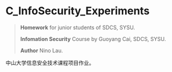# C_InfoSecurity_Experiments

> **Homework** for junior students of SDCS, SYSU. 
>
> **Infomation Security** Course by Guoyang Cai, SDCS, SYSU. 
>
> **Author** Nino Lau.

中山大学信息安全技术课程项目作业。